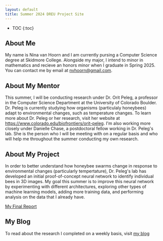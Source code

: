 ```yaml
---
layout: default
title: Summer 2024 DREU Project Site
---
```


* TOC
{:toc}

## About Me

My name is Nina van Hoorn and I am currently pursing a Computer Science degree at Skidmore College. Alongside my major, I intend to minor in mathematics and recieve an honors minor when I graduate in Spring 2025.
You can contact me by email at nvhoorn@gmail.com.

## About My Mentor

This summer, I will be conducting research under Dr. Orit Peleg, a professor in the Computer Science Department at the University of Colorado Boulder. Dr. Peleg is currently studying how organisms (particulaly honeybees) adapt to environmental changes, such as temperature changes. To learn more about Dr. Peleg or her research, visit her website at https://www.colorado.edu/biofrontiers/orit-peleg.
I'm also working more closely under Danielle Chase, a postdoctoral fellow working in Dr. Peleg's lab. She is the person who I will be meeting with on a regular basis and who will help me throughout the summer conducting my own research.

## About My Project

In order to better understand how honeybee swarms change in response to environmental changes (particularly tempertature), Dr. Peleg's lab has developed an initial proof-of-concept neural network to identify individual bees in 3D images. My goal this summer is to improve this neural network by experimenting with different architectures, exploring other types of machine learning models, adding more training data, and performing analysis on the data that I already have. 

[My Final Report](files/finalreport.pdf)

## My Blog

To read about the research I completed on a weekly basis, visit [my blog](blog.html)
